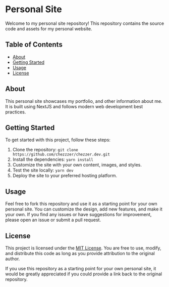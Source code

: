 # Personal Site

Welcome to my personal site repository! This repository contains the source code and assets for my personal website.

## Table of Contents

-   [About](#about)
-   [Getting Started](#getting-started)
-   [Usage](#usage)
-   [License](#license)

## About

This personal site showcases my portfolio, and other information about me. It is built using NextJS and follows modern web development best practices.

## Getting Started

To get started with this project, follow these steps:

1. Clone the repository: `git clone https://github.com/chezzzer/chezzer.dev.git`
2. Install the dependencies: `yarn install`
3. Customize the site with your own content, images, and styles.
4. Test the site locally: `yarn dev`
5. Deploy the site to your preferred hosting platform.

## Usage

Feel free to fork this repository and use it as a starting point for your own personal site. You can customize the design, add new features, and make it your own. If you find any issues or have suggestions for improvement, please open an issue or submit a pull request.

## License

This project is licensed under the [MIT License](LICENSE). You are free to use, modify, and distribute this code as long as you provide attribution to the original author.

If you use this repository as a starting point for your own personal site, it would be greatly appreciated if you could provide a link back to the original repository.
